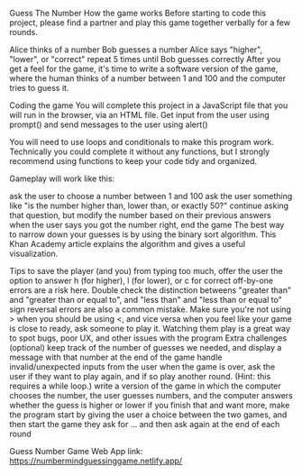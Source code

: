Guess The Number
How the game works
Before starting to code this project, please find a partner and play this game together verbally for a few rounds.

Alice thinks of a number
Bob guesses a number
Alice says "higher", "lower", or "correct"
repeat 5 times until Bob guesses correctly
After you get a feel for the game, it's time to write a software version of the game, where the human thinks of a number between 1 and 100 and the computer tries to guess it.

Coding the game
You will complete this project in a JavaScript file that you will run in the browser, via an HTML file. Get input from the user using prompt() and send messages to the user using alert()

You will need to use loops and conditionals to make this program work. Technically you could complete it without any functions, but I strongly recommend using functions to keep your code tidy and organized.

Gameplay will work like this:

ask the user to choose a number between 1 and 100
ask the user something like "is the number higher than, lower than, or exactly 50?"
continue asking that question, but modify the number based on their previous answers
when the user says you got the number right, end the game
The best way to narrow down your guesses is by using the binary sort algorithm. This Khan Academy article explains the algorithm and gives a useful visualization.

Tips
to save the player (and you) from typing too much, offer the user the option to answer h (for higher), l (for lower), or c for correct
off-by-one errors are a risk here. Double check the distinction betweens "greater than" and "greater than or equal to", and "less than" and "less than or equal to"
sign reversal errors are also a common mistake. Make sure you're not using > when you should be using <, and vice versa
when you feel like your game is close to ready, ask someone to play it. Watching them play is a great way to spot bugs, poor UX, and other issues with the program
Extra challenges (optional)
keep track of the number of guesses we needed, and display a message with that number at the end of the game
handle invalid/unexpected inputs from the user
when the game is over, ask the user if they want to play again, and if so play another round. (Hint: this requires a while loop.)
write a version of the game in which the computer chooses the number, the user guesses numbers, and the computer answers whether the guess is higher or lower
if you finish that and want more, make the program start by giving the user a choice between the two games, and then start the game they ask for
... and then ask again at the end of each round

Guess Number Game Web App link: https://numbermindguessinggame.netlify.app/
